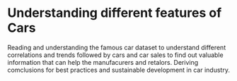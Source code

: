 # Understanding different features of Cars
Reading and understanding the famous car dataset to understand different correlations and trends followed by cars and car sales to find out valuable information that can help the manufacurers and retalors.
Deriving comclusions for best practices and sustainable development in car industry.

